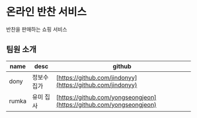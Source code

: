 # 온라인 반찬 서비스

반찬을 판매하는 쇼핑 서비스

## 팀원 소개

| name  | desc       | github                                                               |
| ----- | ---------- | -------------------------------------------------------------------- |
| dony  | 정보수집가 | [https://github.com/jindonyy](https://github.com/jindonyy)           |
| rumka | 유미 집사  | [https://github.com/yongseongjeon](https://github.com/yongseongjeon) |
